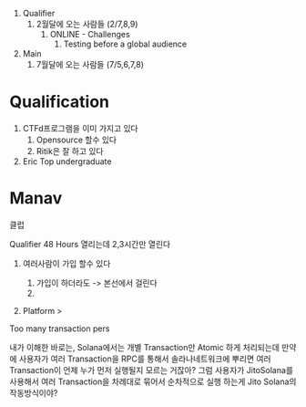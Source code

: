 
1. Qualifier
	1. 2월달에 오는 사람들 (2/7,8,9)
		1. ONLINE - Challenges
			1. Testing before a global audience
2. Main
	1. 7월달에 오는 사람들 (7/5,6,7,8)

# Qualification
1. CTFd프로그램을 이미 가지고 있다
	1. Opensource 할수 있다
	2. Ritik은 잘 하고 있다
2. Eric Top undergraduate


# Manav
클럽

Qualifier 48 Hours 열리는데 2,3시간만 열린다
1. 여러사람이 가입 할수 있다
	1. 가입이 하더라도 -> 본선에서 걸린다
	2. 

1. Platform >



Too many transaction pers

내가 이해한 바로는, Solana에서는 개별 Transaction만 Atomic 하게 처리되는데 만약에 사용자가 여러 Transaction을 RPC를 통해서 솔라나네트워크에 뿌리면 여러 Transaction이 언제 누가 먼저 실행될지 모르는 거잖아? 그럼 사용자가 JitoSolana를 사용해서 여러 Transaction을 차례대로 묶어서 순차적으로 실행 하는게 Jito Solana의 작동방식이야?